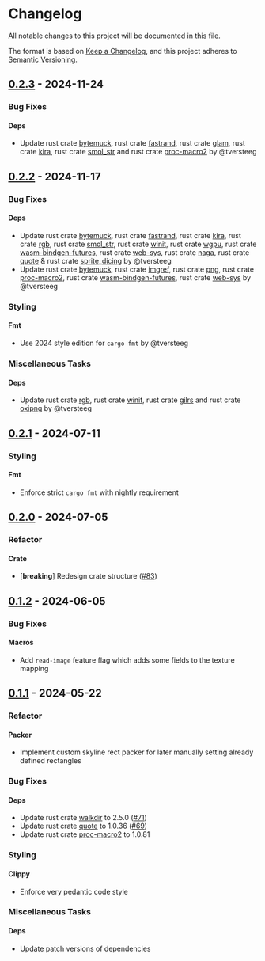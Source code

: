 # Changelog

All notable changes to this project will be documented in this file.

The format is based on [Keep a Changelog](https://keepachangelog.com/en/1.0.0/),
and this project adheres to [Semantic Versioning](https://semver.org/spec/v2.0.0.html).

## [0.2.3] - 2024-11-24

### Bug Fixes

#### Deps

- Update rust crate [bytemuck](https://crates.io/crates/bytemuck), rust crate [fastrand](https://crates.io/crates/fastrand), rust crate [glam](https://crates.io/crates/glam), rust crate [kira](https://crates.io/crates/kira), rust crate [smol_str](https://crates.io/crates/smol_str) and rust crate [proc-macro2](https://crates.io/crates/proc-macro2) by @tversteeg

[0.2.3]: https://github.com/tversteeg/chuot/compare/0.2.2..0.2.3

<!-- generated by git-cliff -->
## [0.2.2] - 2024-11-17

### Bug Fixes

#### Deps

- Update rust crate [bytemuck](https://crates.io/crates/bytemuck), rust crate [fastrand](https://crates.io/crates/fastrand), rust crate [kira](https://crates.io/crates/kira), rust crate [rgb](https://crates.io/crates/rgb), rust crate [smol_str](https://crates.io/crates/smol_str), rust crate [winit](https://crates.io/crates/winit), rust crate [wgpu](https://crates.io/crates/wgpu), rust crate [wasm-bindgen-futures](https://crates.io/crates/wasm-bindgen-futures), rust crate [web-sys](https://crates.io/crates/web-sys), rust crate [naga](https://crates.io/crates/naga), rust crate [quote](https://crates.io/crates/quote) & rust crate [sprite_dicing](https://crates.io/crates/sprite_dicing) by @tversteeg
- Update rust crate [bytemuck](https://crates.io/crates/bytemuck), rust crate [imgref](https://crates.io/crates/imgref), rust crate [png](https://crates.io/crates/png), rust crate [proc-macro2](https://crates.io/crates/proc-macro2), rust crate [wasm-bindgen-futures](https://crates.io/crates/wasm-bindgen-futures), rust crate [web-sys](https://crates.io/crates/web-sys) by @tversteeg


### Styling

#### Fmt

- Use 2024 style edition for `cargo fmt` by @tversteeg


### Miscellaneous Tasks

#### Deps

- Update rust crate [rgb](https://crates.io/crates/rgb), rust crate [winit](https://crates.io/crates/winit), rust crate [gilrs](https://crates.io/crates/gilrs) and rust crate [oxipng](https://crates.io/crates/oxipng) by @tversteeg

[0.2.2]: https://github.com/tversteeg/chuot/compare/0.2.1..0.2.2

<!-- generated by git-cliff -->
## [0.2.1] - 2024-07-11

### Styling

#### Fmt

- Enforce strict `cargo fmt` with nightly requirement

[0.2.1]: https://github.com///compare/0.2.0..0.2.1

<!-- generated by git-cliff -->
## [0.2.0] - 2024-07-05

### Refactor

#### Crate

- [**breaking**] Redesign crate structure ([#83](https://github.com/tversteeg/chuot/pull/83))

[0.2.0]: https://github.com///compare/0.1.2..0.2.0

<!-- generated by git-cliff -->
## [0.1.2] - 2024-06-05

### Bug Fixes

#### Macros

- Add `read-image` feature flag which adds some fields to the texture mapping

[0.1.2]: https://github.com///compare/0.1.1..0.1.2

<!-- generated by git-cliff -->
## [0.1.1] - 2024-05-22

### Refactor

#### Packer

- Implement custom skyline rect packer for later manually setting already defined rectangles


### Bug Fixes

#### Deps

- Update rust crate [walkdir](https://crates.io/crates/walkdir) to 2.5.0 ([#71](https://github.com/tversteeg/chuot/pull/71))
- Update rust crate [quote](https://crates.io/crates/quote) to 1.0.36 ([#69](https://github.com/tversteeg/chuot/pull/69))
- Update rust crate [proc-macro2](https://crates.io/crates/proc-macro2) to 1.0.81


### Styling

#### Clippy

- Enforce very pedantic code style


### Miscellaneous Tasks

#### Deps

- Update patch versions of dependencies

[0.1.1]: https://github.com///compare/0.1.0..0.1.1

<!-- generated by git-cliff -->
